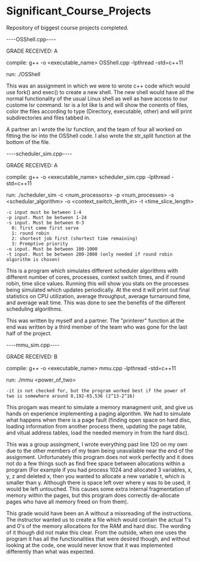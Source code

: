 # Significant_Course_Projects
Repository of biggest course projects completed.

----OSShell.cpp----

GRADE RECEIVED: A

compile: g++ -o <executable_name> OSShell.cpp -lpthread -std=c++11

run: ./OSShell

  This was an assignment in which we were to wrote c++ code which would use fork() and exec() to create a new shell. The new shell would have all the normal functionality of the usual Linux shell as well as have access to our custome lsr command. lsr is a lot like ls and will show the conents of files, color the files according to type (Directory, executable, other) and will print subdirectories and files tabbed in.
  
  A partner an I wrote the lsr function, and the team of four all worked on fitting the lsr into the OSShell code. I also wrote the str_split function at the bottom of the file.
  
  
 ----scheduler_sim.cpp----
 
 GRADE RECEIVED: A
 
 compile: g++ -o <executable_name> scheduler_sim.cpp -lpthread -std=c++11
 
 run: ./scheduler_sim -c <num_processors> -p <num_processes> -s <schedular_algorithm> -o <context_switch_lenth_in> -t <time_slice_length>
 
 	-c input must be between 1-4
	-p input. Must be between 1-24
	-s input. Must be between 0-3
      0: first come first serve
      1: round robin
      2: shortest job first (shortest time remaining)
      3: Premptive priority
	-o input. Must be between 100-1000
	-t input. Must be between 200-2000 (only needed if round robin algorithm is chosen)
 
   This is a program which simulates different scheduler algorithms with different number of cores, processes, context switch times, and if round robin, time slice values. Running this will show you stats on the processes being simulated which updates periodically. At the end it will print out final statistics on CPU utilization, average throughput, average turnaround time, and average wait time. This was done to see the benefits of the different scheduling algorithms.
   
   This was written by myself and a partner. The "printerer" function at the end was written by a third member of the team who was gone for the last half of the project.
   
   
----mmu_sim.cpp----

GRADE RECEIVED: B

compile: g++ -o <executable_name> mmu.cpp -lpthread -std=c++11

run: ./mmu <power_of_two>

	-it is not checked for, but the program worked best if the power of two is somewhere around 8,192-65,536 (2^13-2^16)

  This progam was meant to simulate a memory managment unit, and give us hands on experience implementing a paging algorithm. We had to simulate what happens when there is a page fault (finding open space on hard disc, loading information from another process there, updating the page table, and vitual address tables, load the needed memory in from the hard disc).
  
  This was a group assingment, I wrote everything past line 120 on my own due to the other members of my team being unavailable near the end of the assignment. Unfortunately this program does not work perfectly and it does not do a few things such as find free space between allocations within a program (For example if you had process 1024 and allocated 3 variables, x, y, z and deleted x, then you wanted to allocate a new variable t, which is smaller than y. Although there is space left over where y was to be used, it would be left untouched. This causes some extra internal fragmentation of memory within the pages, but this program does correctly de-allocate pages who have all memory freed on from them).
  
  This grade would have been an A without a missreading of the instructions. The instructor wanted us to create a file which would contain the actual 1's and 0's of the memory allocations for the RAM and hard disc. The wording of it though did not make this clear. From the outside, when one uses the program it has all the functionalities that were desired though, and without looking at the code, one would never know that it was implemented differently than what was expected.
   
   
 

